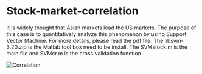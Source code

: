 # Stock-market-correlation
It is widely thought that Asian markets lead the US markets. The purpose of this case is to quantitatively analyze this phenomenon by using Support Vector Machine. For more details, please read the pdf file. The libsvm-3.20.zip is the Matlab tool box need to be install. The SVMstock.m is the main file and SVMcr.m is the cross validation function
 
![Correlation](https://cloud.githubusercontent.com/assets/10996578/7550968/57d517c2-f644-11e4-8154-217bf6b2425d.png)
